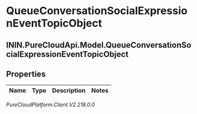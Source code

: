 # QueueConversationSocialExpressionEventTopicObject

## ININ.PureCloudApi.Model.QueueConversationSocialExpressionEventTopicObject

## Properties

|Name | Type | Description | Notes|
|------------ | ------------- | ------------- | -------------|



_PureCloudPlatform.Client.V2 218.0.0_

